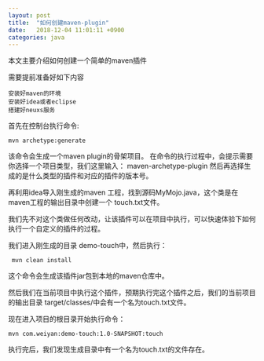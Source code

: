 ```yaml
---
layout: post
title:  "如何创建maven-plugin"
date:   2018-12-04 11:01:11 +0900
categories: java
---
```


本文主要介绍如何创建一个简单的maven插件

需要提前准备好如下内容

    安装好maven的环境
    安装好idea或者eclipse
    搭建好neuxs服务

首先在控制台执行命令:

    mvn archetype:generate

该命令会生成一个maven plugin的骨架项目。 在命令的执行过程中，会提示需要你选择一个项目类型，我们这里输入： maven-archetype-plugin 然后再选择生成的是什么类型的插件和对应的插件的版本号。

再利用idea导入刚生成的maven 工程，找到源码MyMojo.java，这个类是在maven工程的输出目录中创建一个 touch.txt文件。

我们先不对这个类做任何改动，让该插件可以在项目中执行，可以快速体验下如何执行一个自定义的插件的过程。

我们进入刚生成的目录 demo-touch中，然后执行：

     mvn clean install

这个命令会生成该插件jar包到本地的maven仓库中。

然后我们在当前项目中执行这个插件，预期执行完这个插件之后，我们的当前项目的输出目录 target/classes/中会有一个名为touch.txt文件。

现在进入项目的根目录开始执行命令：

    mvn com.weiyan:demo-touch:1.0-SNAPSHOT:touch

执行完后，我们发现生成目录中有一个名为touch.txt的文件存在。